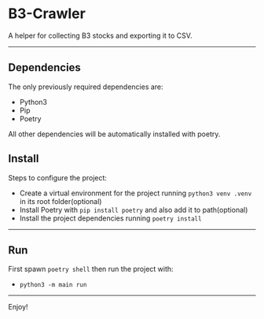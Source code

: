 # B3-Crawler

A helper for collecting B3 stocks and exporting it to CSV.

<hr>

## Dependencies

The only previously required dependencies are:

- Python3
- Pip
- Poetry

All other dependencies will be automatically installed with poetry.

## Install

Steps to configure the project:
- Create a virtual environment for the project running `python3 venv .venv` in its root folder(optional)
- Install Poetry with `pip install poetry` and also add it to path(optional)
- Install the project dependencies running `poetry install`

<hr>

## Run

First spawn `poetry shell` then run the project with:

- `python3 -m main run`

<hr>

Enjoy!